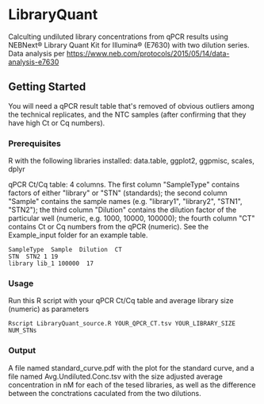 # LibraryQuant
Calculting undiluted library concentrations from qPCR results using NEBNext® Library Quant Kit for Illumina® (E7630) with two dilution series.
Data analysis per https://www.neb.com/protocols/2015/05/14/data-analysis-e7630

## Getting Started
You will need a qPCR result table that's removed of obvious outliers among the technical replicates, and the NTC samples (after confirming that they have high Ct or Cq numbers).

### Prerequisites
R with the following libraries installed:  data.table, ggplot2, ggpmisc, scales, dplyr

qPCR Ct/Cq table: 4 columns. The first column "SampleType" contains factors of either "library" or "STN" (standards); the second column "Sample" contains the sample names (e.g. "library1", "library2", "STN1", "STN2"); the third column "Dilution" contains the dilution factor of the particular well (numeric, e.g. 1000, 10000, 100000); the fourth column "CT" contains Ct or Cq numbers from the qPCR (numeric). See the Example_input folder for an example table.

```
SampleType  Sample  Dilution  CT
STN  STN2 1 19
library lib_1 100000  17
```


### Usage
Run this R script with your qPCR Ct/Cq table and average library size (numeric) as parameters

```
Rscript LibraryQuant_source.R YOUR_QPCR_CT.tsv YOUR_LIBRARY_SIZE NUM_STNs
```

### Output
A file named standard_curve.pdf with the plot for the standard curve, and a file named Avg.Undiluted.Conc.tsv with the size adjusted average concentration in nM for each of the tesed libraries, as well as the difference between the conctrations caculated from the two dilutions.
